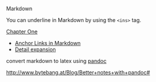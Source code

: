  Markdown

You can underline in Markdown by using the `<ins>` tag.

   <ins>Chapter One</ins>

- [Anchor Links in Markdown](https://gist.github.com/asabaylus/3071099)
- [Detail expansion](https://gist.github.com/ericclemmons/b146fe5da72ca1f706b2ef72a20ac39d)

convert markdown to latex using [pandoc](http://pandoc.org/)

http://www.bytebang.at/Blog/Better+notes+with+pandoc#
